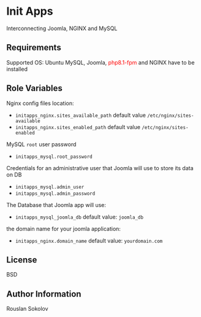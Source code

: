 Init Apps
=========

Interconnecting Joomla, NGINX and MySQL

Requirements
------------

Supported OS: Ubuntu
MySQL, Joomla, <font color="red">php8.1-fpm</font> and NGINX have to be installed


Role Variables
--------------

Nginx config files location:

- `initapps_nginx.sites_available_path` default value `/etc/nginx/sites-available`
- `initapps_nginx.sites_enabled_path` default value `/etc/nginx/sites-enabled`

MySQL `root` user password
- `initapps_mysql.root_password`

Credentials for an administrative user that Joomla will use to store its data on DB

- `initapps_mysql.admin_user`
- `initapps_mysql.admin_password`

The Database that Joomla app will use:
- `initapps_mysql_joomla_db` default value: `joomla_db`

the domain name for your joomla application:
- `initapps_nginx.domain_name` default value: `yourdomain.com`

License
-------

BSD

Author Information
------------------

Rouslan Sokolov

